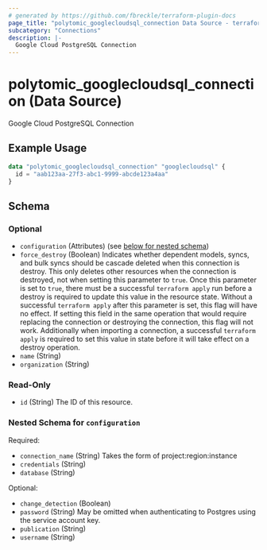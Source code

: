 ```yaml
---
# generated by https://github.com/fbreckle/terraform-plugin-docs
page_title: "polytomic_googlecloudsql_connection Data Source - terraform-provider-polytomic"
subcategory: "Connections"
description: |-
  Google Cloud PostgreSQL Connection
---
```


# polytomic_googlecloudsql_connection (Data Source)

Google Cloud PostgreSQL Connection

## Example Usage

```terraform
data "polytomic_googlecloudsql_connection" "googlecloudsql" {
  id = "aab123aa-27f3-abc1-9999-abcde123a4aa"
}
```

<!-- schema generated by tfplugindocs -->
## Schema

### Optional

- `configuration` (Attributes) (see [below for nested schema](#nestedatt--configuration))
- `force_destroy` (Boolean) Indicates whether dependent models, syncs, and bulk syncs should be cascade deleted when this connection is destroy. This only deletes other resources when the connection is destroyed, not when setting this parameter to `true`. Once this parameter is set to `true`, there must be a successful `terraform apply` run before a destroy is required to update this value in the resource state. Without a successful `terraform apply` after this parameter is set, this flag will have no effect. If setting this field in the same operation that would require replacing the connection or destroying the connection, this flag will not work. Additionally when importing a connection, a successful `terraform apply` is required to set this value in state before it will take effect on a destroy operation.
- `name` (String)
- `organization` (String)

### Read-Only

- `id` (String) The ID of this resource.

<a id="nestedatt--configuration"></a>
### Nested Schema for `configuration`

Required:

- `connection_name` (String) Takes the form of project:region:instance
- `credentials` (String)
- `database` (String)

Optional:

- `change_detection` (Boolean)
- `password` (String) May be omitted when authenticating to Postgres using the service account key.
- `publication` (String)
- `username` (String)


